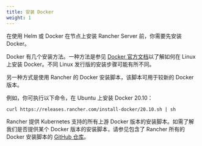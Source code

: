 ```yaml
---
title: 安装 Docker
weight: 1
---
```


在使用 Helm 或 Docker 在节点上安装 Rancher Server 前，你需要先安装 Docker。

Docker 有几个安装方法。一种方法是参见 [Docker 官方文档](https://docs.docker.com/install/)以了解如何在 Linux 上安装 Docker。不同 Linux 发行版的安装步骤可能有所不同。

另一种方式是使用 Rancher 的 Docker 安装脚本，该脚本可用于较新的 Docker 版本。

例如，你可执行以下命令，在 Ubuntu 上安装 Docker 20.10：

```
curl https://releases.rancher.com/install-docker/20.10.sh | sh
```

Rancher 提供 Kubernetes 支持的所有上游 Docker 版本的安装脚本。如需了解我们是否提供某个 Docker 版本的安装脚本，请参见包含了 Rancher 所有的 Docker 安装脚本的 [GitHub 仓库](https://github.com/rancher/install-docker)。
